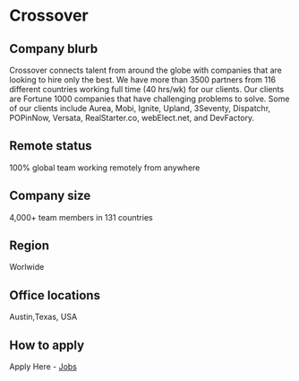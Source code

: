 # Crossover 

## Company blurb

Crossover connects talent from around the globe with companies that are looking to hire only the best. We have more than 3500 partners from 116 different countries working full time (40 hrs/wk) for our clients. Our clients are Fortune 1000 companies that have challenging problems to solve. Some of our clients include Aurea, Mobi, Ignite, Upland, 3Seventy, Dispatchr, POPinNow, Versata, RealStarter.co, webElect.net, and DevFactory.

## Remote status
100% global team working remotely from anywhere

## Company size
4,000+ team members in 131 countries

## Region
Worlwide

## Office locations
Austin,Texas, USA

## How to apply
Apply Here - [ Jobs ](https://www.crossover.com/jobs)
